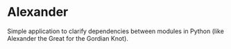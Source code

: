 Alexander
=========

Simple application to clarify dependencies between modules in Python (like Alexander the Great for the Gordian Knot).
